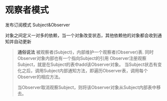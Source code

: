 # 观察者模式

发布订阅模式 Subject&Observer

对象之间定义一对多的依赖，当一个对象改变状态，其他依赖他的对象都会收到通知并自动更新

>**通俗说法**
>被观察者(Subject)，内部维护一个观察者(Observer)表.
>同时Observer对象内部也有一个指向Subject的引用
>Observer注册观察Subject，就是在Subject的表中add该Observer对象。
>当Subject状态有变化之后，调用Subject内部通知方法，即遍历Observer表，调用每个Observer的相应方法。
>
>当Observer取消观察Subject，则将该Observer对象从Subject内部表中移去。
